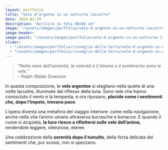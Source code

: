 ```yaml
---
layout: portfolio
title: "Vele d’argento in un notturno lacustre"
date: 2024-03-29
description: "Acrilico su tela 40x50 cm"
image: "/assets/images/portfolio/vele-d-argento-in-un-notturno-lacustre/vele-d-argento-in-un-notturno-lacustre-v1.jpg"
image-header:
image-paint: "/assets/images/portfolio/vele-d-argento-in-un-notturno-lacustre/image-paint-vele-d-argento-in-un-notturno-lacustre-v1.jpg"
slider:
  - "/assets/images/portfolio/risveglio-della-terra/vele-d-argento-in-un-notturno-lacustre-slide-1.jpg"
  - "/assets/images/portfolio/risveglio-della-terra/vele-d-argento-in-un-notturno-lacustre-slide-2.jpg"
---
```



> _“Nella nave dell’umanità, la volontà è il timone e il sentimento sono le vele.”_  
> – Ralph Waldo Emerson

In questa composizione, le **vele argentee** si stagliano nella quiete di una notte lacustre, illuminate dal riflesso della luna. Sono vele che hanno conosciuto il vento e la tempesta, e ora riposano, **placide come i sentimenti che, dopo l’impeto, trovano pace**.

L’opera diventa una metafora del viaggio interiore: come nella navigazione, anche nella vita l’animo umano attraversa burrasche e bonacce. E quando il cuore si acquieta, **la luce riesce a riflettersi sulle vele dell’anima**, rendendole leggere, silenziose, eteree.

Una celebrazione della **serenità dopo il tumulto**, della forza delicata dei sentimenti che, pur scossi, non si spezzano.

